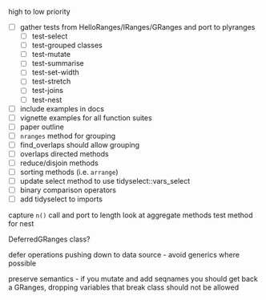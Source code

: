 high to low priority

- [ ] gather tests from HelloRanges/IRanges/GRanges and port to plyranges
  - [ ] test-select
  - [ ] test-grouped classes
  - [ ] test-mutate
  - [ ] test-summarise
  - [ ] test-set-width
  - [ ] test-stretch
  - [ ] test-joins
  - [ ] test-nest
- [ ] include examples in docs
- [ ] vignette examples for all function suites
- [ ] paper outline
- [ ] `nranges` method for grouping
- [ ] find_overlaps should allow grouping
- [ ] overlaps directed methods
- [ ] reduce/disjoin methods
- [ ] sorting methods (i.e. `arrange`)
- [ ] update select method to use tidyselect::vars_select
- [ ] binary comparison operators
- [ ] add tidyselect to imports

capture `n()` call and port to length
look at aggregate methods 
test method for nest




DeferredGRanges class?

defer operations pushing down to data source -  avoid generics where possible

preserve semantics - if you mutate and add seqnames you should get back
a GRanges, dropping variables that break class should not be allowed 


